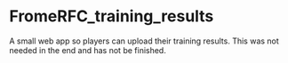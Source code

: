 # FromeRFC_training_results

<p>A small web app so players can upload their training results. This was not needed in the end and has not be finished.</p>
